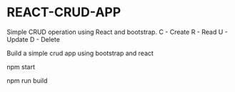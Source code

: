 # REACT-CRUD-APP
Simple CRUD operation using React and bootstrap.
C - Create
R - Read
U - Update
D - Delete

Build a simple crud app using bootstrap and react

npm start

npm run build


